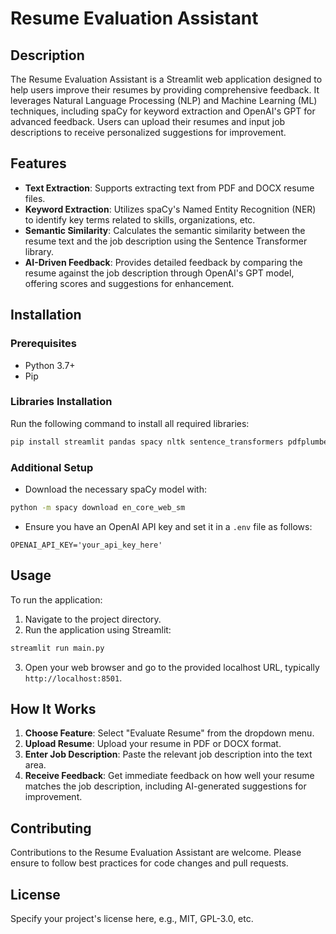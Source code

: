# Resume Evaluation Assistant

## Description

The Resume Evaluation Assistant is a Streamlit web application designed to help users improve their resumes by providing comprehensive feedback. It leverages Natural Language Processing (NLP) and Machine Learning (ML) techniques, including spaCy for keyword extraction and OpenAI's GPT for advanced feedback. Users can upload their resumes and input job descriptions to receive personalized suggestions for improvement.

## Features

- **Text Extraction**: Supports extracting text from PDF and DOCX resume files.
- **Keyword Extraction**: Utilizes spaCy's Named Entity Recognition (NER) to identify key terms related to skills, organizations, etc.
- **Semantic Similarity**: Calculates the semantic similarity between the resume text and the job description using the Sentence Transformer library.
- **AI-Driven Feedback**: Provides detailed feedback by comparing the resume against the job description through OpenAI's GPT model, offering scores and suggestions for enhancement.

## Installation

### Prerequisites

- Python 3.7+
- Pip

### Libraries Installation

Run the following command to install all required libraries:

```bash
pip install streamlit pandas spacy nltk sentence_transformers pdfplumber python-docx openai python-dotenv
```

### Additional Setup

- Download the necessary spaCy model with:

```bash
python -m spacy download en_core_web_sm
```

- Ensure you have an OpenAI API key and set it in a `.env` file as follows:

```env
OPENAI_API_KEY='your_api_key_here'
```

## Usage

To run the application:

1. Navigate to the project directory.
2. Run the application using Streamlit:

```bash
streamlit run main.py
```

3. Open your web browser and go to the provided localhost URL, typically `http://localhost:8501`.

## How It Works

1. **Choose Feature**: Select "Evaluate Resume" from the dropdown menu.
2. **Upload Resume**: Upload your resume in PDF or DOCX format.
3. **Enter Job Description**: Paste the relevant job description into the text area.
4. **Receive Feedback**: Get immediate feedback on how well your resume matches the job description, including AI-generated suggestions for improvement.

## Contributing

Contributions to the Resume Evaluation Assistant are welcome. Please ensure to follow best practices for code changes and pull requests.

## License

Specify your project's license here, e.g., MIT, GPL-3.0, etc.

